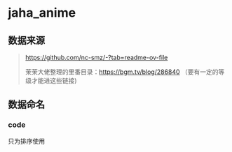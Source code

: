 # jaha_anime

## 数据来源

> <https://github.com/nc-smz/-?tab=readme-ov-file>
>
> 茉茉大佬整理的里番目录：<https://bgm.tv/blog/286840> （要有一定的等级才能进这些链接)

## 数据命名

### code

只为排序使用
